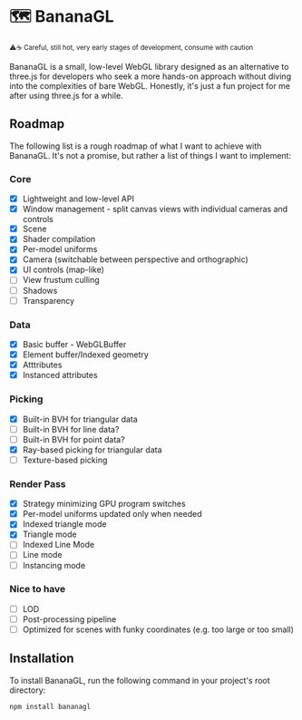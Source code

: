 # 🗺 BananaGL

<sup>⚠️☕️ Careful, still hot, very early stages of development, consume with caution</sup>

BananaGL is a small, low-level WebGL library designed as an alternative to three.js for developers who seek a more hands-on approach without diving into the complexities of bare WebGL. Honestly, it's just a fun project for me after using three.js for a while.

## Roadmap

The following list is a rough roadmap of what I want to achieve with BananaGL. It's not a promise, but rather a list of things I want to implement:

### Core

-   [x] Lightweight and low-level API
-   [x] Window management - split canvas views with individual cameras and controls
-   [x] Scene
-   [x] Shader compilation
-   [x] Per-model uniforms
-   [x] Camera (switchable between perspective and orthographic)
-   [x] UI controls (map-like)
-   [ ] View frustum culling
-   [ ] Shadows
-   [ ] Transparency

### Data

-   [x] Basic buffer - WebGLBuffer
-   [x] Element buffer/Indexed geometry
-   [x] Atttributes
-   [x] Instanced attributes

### Picking

-   [x] Built-in BVH for triangular data
-   [ ] Built-in BVH for line data?
-   [ ] Built-in BVH for point data?
-   [x] Ray-based picking for triangular data
-   [ ] Texture-based picking

### Render Pass

-   [x] Strategy minimizing GPU program switches
-   [x] Per-model uniforms updated only when needed
-   [x] Indexed triangle mode
-   [x] Triangle mode
-   [ ] Indexed Line Mode
-   [ ] Line mode
-   [ ] Instancing mode

### Nice to have

-   [ ] LOD
-   [ ] Post-processing pipeline
-   [ ] Optimized for scenes with funky coordinates (e.g. too large or too small)

## Installation

To install BananaGL, run the following command in your project's root directory:

```bash
npm install bananagl
```
